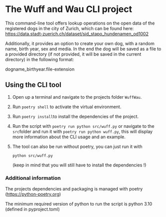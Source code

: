 # The Wuff and Wau CLI project

This command-line tool offers lookup operations on the open data of the registered dogs in the city of Zurich,
which can be found here: https://data.stadt-zuerich.ch/dataset/sid_stapo_hundenamen_od1002

Additionally, it provides an option to create your own dog, with a random name, birth year, sex and media.
In the end the dog will be saved as a file to a provided directory
(if not provided, it will be saved in the current directory) in the following format:

dogname_birthyear.file-extension

## Using the CLI tool

1. Open up a terminal and navigate to the projects folder ```WuffWau```.
2. Run ```poetry shell``` to activate the virtual environment.
3. Run ```poetry install```to install the dependencies of the project.
4. Run the script with ```poetry run python src/wuff.py``` or navigate to the ```src```folder
   and run it with ```poetry run python wuff.py```, this will display more information
   about the CLI usage and an example.
5. The tool can also be run without poetry, you can just run it with

   ```python src/wuff.py```

   (keep in mind that you will still have to install the dependencies !)

### Additional information

The projects dependencies and packaging is managed with poetry (https://python-poetry.org)

The minimum required version of python to run the script is python 3.10 (defined in pyproject.toml)
